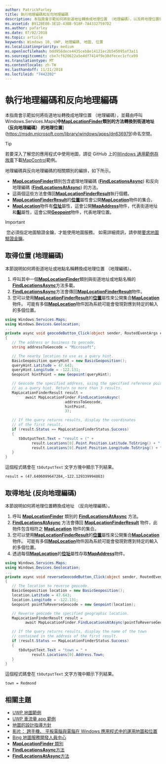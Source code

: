 ```yaml
---
author: PatrickFarley
title: 執行地理編碼和反向地理編碼
description: 本指南會示範如何將街道地址轉換成地理位置 （地理編碼），以及將地理位置街道地址 （反向地理編碼） 來轉換成藉由呼叫 Windows.Services.Maps 命名空間中 MapLocationFinder 類別的方法。
ms.assetid: B912BE80-3E1D-43BB-918F-7A43327597D2
ms.author: pafarley
ms.date: 07/02/2018
ms.topic: article
keywords: Windows 10, UWP, 地理編碼, 地圖, 位置
ms.localizationpriority: medium
ms.openlocfilehash: bdd956dece4435ceb8e14121ec2b545095af3a11
ms.sourcegitcommit: cbe7cf620622a5e4df7414f9e38dfecec1cfca99
ms.translationtype: MT
ms.contentlocale: zh-TW
ms.lasthandoff: 11/21/2018
ms.locfileid: "7442202"
---
```

# <a name="perform-geocoding-and-reverse-geocoding"></a>執行地理編碼和反向地理編碼

本指南會示範如何將街道地址轉換成地理位置 （地理編碼），並藉由呼叫 Windows.Services.Maps[**中[**MapLocationFinder**](https://msdn.microsoft.com/library/windows/apps/dn627550)類別的方法轉換到街道地址 （反向地理編碼） 的地理位置**](https://msdn.microsoft.com/library/windows/apps/dn636979)命名空間。

> [!TIP]
> 若要深入了解您的應用程式中使用地圖，請從 GitHub 上的[Windows 通用範例存放庫](hhttps://github.com/Microsoft/Windows-universal-samples)下載[MapControl](https://github.com/Microsoft/Windows-universal-samples/tree/master/Samples/MapControl)範例。

地理編碼與反向地理編碼的相關類別的編排，如下所示。

-   [**MapLocationFinder**](https://msdn.microsoft.com/library/windows/apps/dn627550)類別包含處理地理編碼 ([**FindLocationsAsync**](https://msdn.microsoft.com/library/windows/apps/dn636925)) 和反向地理編碼 ([**FindLocationsAtAsync**](https://msdn.microsoft.com/library/windows/apps/dn636928)) 的方法。
-   這兩個這些方法會傳回[**MapLocationFinderResult**](https://msdn.microsoft.com/library/windows/apps/dn627551)執行個體。
-   [**MapLocationFinderResult**](https://msdn.microsoft.com/library/windows/apps/dn627551)的[**位置**](https://msdn.microsoft.com/library/windows/apps/dn627552)屬性會公開[**MapLocation**](https://msdn.microsoft.com/library/windows/apps/dn627549)物件的集合。 
-   [**MapLocation**](https://msdn.microsoft.com/library/windows/apps/dn627549)物件有[**位址**](https://msdn.microsoft.com/library/windows/apps/dn636929)屬性，這會公開[**MapAddress**](https://msdn.microsoft.com/library/windows/apps/dn627533)物件，代表街道地址和[**點**](https://docs.microsoft.com/uwp/api/windows.services.maps.maplocation.point)屬性，這會公開[**Geopoint**](https://docs.microsoft.com/uwp/api/windows.devices.geolocation.geopoint)物件，代表地理位置。

> [!IMPORTANT]
> 您必須指定地圖驗證金鑰，才能使用地圖服務。 如需詳細資訊，請參閱[要求地圖驗證金鑰](authentication-key.md)。

## <a name="get-a-location-geocode"></a>取得位置 (地理編碼)

本節說明如何將街道地址或地點名稱轉換成地理位置 （地理編碼）。

1.  呼叫其中一個[**MapLocationFinder**](https://msdn.microsoft.com/library/windows/apps/dn627550)類別與街道地址或地點名稱的[**FindLocationsAsync**](https://msdn.microsoft.com/library/windows/apps/dn636925)方法多載。
2.  [**FindLocationsAsync**](https://msdn.microsoft.com/library/windows/apps/dn636925)方法會傳回[**MapLocationFinderResult**](https://msdn.microsoft.com/library/windows/apps/dn627551)物件。
3.  您可以使用[**MapLocationFinderResult**](https://msdn.microsoft.com/library/windows/apps/dn627551)的[**位置**](https://msdn.microsoft.com/library/windows/apps/dn627552)屬性來公開集合[**MapLocation**](https://msdn.microsoft.com/library/windows/apps/dn627549)物件。 可能有多個[**MapLocation**](https://msdn.microsoft.com/library/windows/apps/dn627549)物件因為系統可能會發現對應到特定的輸入的多個位置。

```csharp
using Windows.Services.Maps;
using Windows.Devices.Geolocation;
...
private async void geocodeButton_Click(object sender, RoutedEventArgs e)
{
   // The address or business to geocode.
   string addressToGeocode = "Microsoft";

   // The nearby location to use as a query hint.
   BasicGeoposition queryHint = new BasicGeoposition();
   queryHint.Latitude = 47.643;
   queryHint.Longitude = -122.131;
   Geopoint hintPoint = new Geopoint(queryHint);

   // Geocode the specified address, using the specified reference point
   // as a query hint. Return no more than 3 results.
   MapLocationFinderResult result =
         await MapLocationFinder.FindLocationsAsync(
                           addressToGeocode,
                           hintPoint,
                           3);

   // If the query returns results, display the coordinates
   // of the first result.
   if (result.Status == MapLocationFinderStatus.Success)
   {
      tbOutputText.Text = "result = (" +
            result.Locations[0].Point.Position.Latitude.ToString() + "," +
            result.Locations[0].Point.Position.Longitude.ToString() + ")";
   }
}
```

這個程式碼會在 `tbOutputText` 文字方塊中顯示下列結果。

``` syntax
result = (47.6406099647284,-122.129339994863)
```

## <a name="get-an-address-reverse-geocode"></a>取得地址 (反向地理編碼)

本節說明如何將地理位置轉換成地址 （反向地理編碼）。

1.  呼叫 [**MapLocationFinder**](https://msdn.microsoft.com/library/windows/apps/dn627550) 類別的 [**FindLocationsAtAsync**](https://msdn.microsoft.com/library/windows/apps/dn636928) 方法。
2.  [**FindLocationsAtAsync**](https://msdn.microsoft.com/library/windows/apps/dn636928) 方法會傳回 [**MapLocationFinderResult**](https://msdn.microsoft.com/library/windows/apps/dn627551) 物件，此物件包含相符之 [**MapLocation**](https://msdn.microsoft.com/library/windows/apps/dn627549) 物件的集合。
3.  您可以使用[**MapLocationFinderResult**](https://msdn.microsoft.com/library/windows/apps/dn627551)的[**位置**](https://msdn.microsoft.com/library/windows/apps/dn627552)屬性來公開集合[**MapLocation**](https://msdn.microsoft.com/library/windows/apps/dn627549)物件。 可能有多個[**MapLocation**](https://msdn.microsoft.com/library/windows/apps/dn627549)物件因為系統可能會發現對應到特定的輸入的多個位置。
4.  透過每個[**MapLocation**](https://msdn.microsoft.com/library/windows/apps/dn627549)的[**位址**](https://msdn.microsoft.com/library/windows/apps/dn636929)屬性存取[**MapAddress**](https://msdn.microsoft.com/library/windows/apps/dn627533)物件。

```csharp
using Windows.Services.Maps;
using Windows.Devices.Geolocation;
...
private async void reverseGeocodeButton_Click(object sender, RoutedEventArgs e)
{
   // The location to reverse geocode.
   BasicGeoposition location = new BasicGeoposition();
   location.Latitude = 47.643;
   location.Longitude = -122.131;
   Geopoint pointToReverseGeocode = new Geopoint(location);

   // Reverse geocode the specified geographic location.
   MapLocationFinderResult result =
         await MapLocationFinder.FindLocationsAtAsync(pointToReverseGeocode);

   // If the query returns results, display the name of the town
   // contained in the address of the first result.
   if (result.Status == MapLocationFinderStatus.Success)
   {
      tbOutputText.Text = "town = " +
            result.Locations[0].Address.Town;
   }
}
```

這個程式碼會在 `tbOutputText` 文字方塊中顯示下列結果。

``` syntax
town = Redmond
```

## <a name="related-topics"></a>相關主題

* [UWP 地圖範例](http://go.microsoft.com/fwlink/p/?LinkId=619977)
* [UWP 車流量 app 範例](http://go.microsoft.com/fwlink/p/?LinkId=619982)
* [地圖的設計指導方針](https://msdn.microsoft.com/library/windows/apps/dn596102)
* [影片： 跨手機、 平板電腦與電腦在 Windows 應用程式中的運用地圖和位置](https://channel9.msdn.com/Events/Build/2015/2-757)
* [Bing 地圖服務開發人員中心](https://www.bingmapsportal.com/)
* [**MapLocationFinder** 類別](https://msdn.microsoft.com/library/windows/apps/dn627550)
* [**FindLocationsAsync**方法](https://msdn.microsoft.com/library/windows/apps/dn636925)
* [**FindLocationsAtAsync**方法](https://msdn.microsoft.com/library/windows/apps/dn636928)
